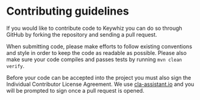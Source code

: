 # Contributing guidelines

If you would like to contribute code to Keywhiz you can do so through GitHub
by forking the repository and sending a pull request.

When submitting code, please make efforts to follow existing conventions and
style in order to keep the code as readable as possible. Please also make
sure your code compiles and passes tests by running `mvn clean verify`.

Before your code can be accepted into the project you must also sign the
Individual Contributor License Agreement. We use [cla-assistant.io][1] and you
will be prompted to sign once a pull request is opened.

[1]: https://cla-assistant.io/
